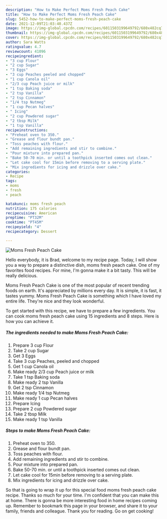 ```yaml
---
description: "How to Make Perfect Moms Fresh Peach Cake"
title: "How to Make Perfect Moms Fresh Peach Cake"
slug: 5452-how-to-make-perfect-moms-fresh-peach-cake
date: 2021-12-09T21:03:40.437Z
image: https://img-global.cpcdn.com/recipes/6011503199649792/680x482cq70/moms-fresh-peach-cake-recipe-main-photo.jpg
thumbnail: https://img-global.cpcdn.com/recipes/6011503199649792/680x482cq70/moms-fresh-peach-cake-recipe-main-photo.jpg
cover: https://img-global.cpcdn.com/recipes/6011503199649792/680x482cq70/moms-fresh-peach-cake-recipe-main-photo.jpg
author: Sara Watts
ratingvalue: 4.7
reviewcount: 41096
recipeingredient:
- "3 cup Flour"
- "2 cup Sugar"
- "3 Eggs"
- "3 cup Peaches peeled and chopped"
- "1 cup Canola oil"
- "2/3 cup Peach juice or milk"
- "1 tsp Baking soda"
- "2 tsp Vanilla"
- "2 tsp Cinnamon"
- "1/4 tsp Nutmeg"
- "1 cup Pecan halves"
- " Icing"
- "2 cup Powdered sugar"
- "2 tbsp Milk"
- "1 tsp Vanilla"
recipeinstructions:
- "Preheat oven to 350."
- "Grease and flour bundt pan."
- "Toss peaches with flour."
- "Add remaining ingredients and stir to combine."
- "Pour mixture into prepared pan."
- "Bake 50-70 min. or until a toothpick inserted comes out clean."
- "Let cake cool for 15min before removing to a serving plate."
- "Mix ingredients for icing and drizzle over cake."
categories:
- Recipe
tags:
- moms
- fresh
- peach

katakunci: moms fresh peach 
nutrition: 175 calories
recipecuisine: American
preptime: "PT32M"
cooktime: "PT45M"
recipeyield: "4"
recipecategory: Dessert

---
```



![Moms Fresh Peach Cake](https://img-global.cpcdn.com/recipes/6011503199649792/680x482cq70/moms-fresh-peach-cake-recipe-main-photo.jpg)

Hello everybody, it is Brad, welcome to my recipe page. Today, I will show you a way to prepare a distinctive dish, moms fresh peach cake. One of my favorites food recipes. For mine, I'm gonna make it a bit tasty. This will be really delicious.



Moms Fresh Peach Cake is one of the most popular of recent trending foods on earth. It's appreciated by millions every day. It is simple, it is fast, it tastes yummy. Moms Fresh Peach Cake is something which I have loved my entire life. They're nice and they look wonderful.


To get started with this recipe, we have to prepare a few ingredients. You can cook moms fresh peach cake using 15 ingredients and 8 steps. Here is how you can achieve it.

<!--inarticleads1-->

##### The ingredients needed to make Moms Fresh Peach Cake:

1. Prepare 3 cup Flour
1. Take 2 cup Sugar
1. Get 3 Eggs
1. Take 3 cup Peaches, peeled and chopped
1. Get 1 cup Canola oil
1. Make ready 2/3 cup Peach juice or milk
1. Take 1 tsp Baking soda
1. Make ready 2 tsp Vanilla
1. Get 2 tsp Cinnamon
1. Make ready 1/4 tsp Nutmeg
1. Make ready 1 cup Pecan halves
1. Prepare  Icing
1. Prepare 2 cup Powdered sugar
1. Take 2 tbsp Milk
1. Make ready 1 tsp Vanilla




<!--inarticleads2-->

##### Steps to make Moms Fresh Peach Cake:

1. Preheat oven to 350.
1. Grease and flour bundt pan.
1. Toss peaches with flour.
1. Add remaining ingredients and stir to combine.
1. Pour mixture into prepared pan.
1. Bake 50-70 min. or until a toothpick inserted comes out clean.
1. Let cake cool for 15min before removing to a serving plate.
1. Mix ingredients for icing and drizzle over cake.




So that is going to wrap it up for this special food moms fresh peach cake recipe. Thanks so much for your time. I'm confident that you can make this at home. There is gonna be more interesting food in home recipes coming up. Remember to bookmark this page in your browser, and share it to your family, friends and colleague. Thank you for reading. Go on get cooking!
